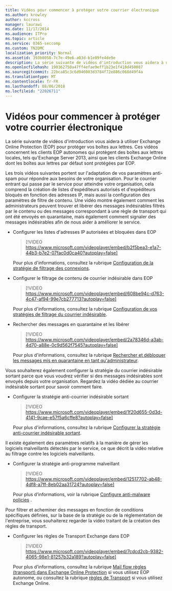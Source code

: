 ```yaml
---
title: Vidéos pour commencer à protéger votre courrier électronique
ms.author: krowley
author: kccross
manager: laurawi
ms.date: 11/17/2014
ms.audience: ITPro
ms.topic: article
ms.service: O365-seccomp
ms.custom: TN2DMC
localization_priority: Normal
ms.assetid: 393b0050-7c7e-49e6-a03d-b1e09fe4de9e
description: La série suivante de vidéos d'introduction vous aidera à utiliser Exchange Online Protection (EOP) pour protéger vos boîtes aux lettres. Ces vidéos concernent les clients EOP autonomes qui protègent des boîtes aux lettres locales, tels qu'Exchange Server 2013, ainsi que les clients Exchange Online dont les boîtes aux lettres par défaut sont protégées par EOP.
ms.openlocfilehash: 190362750a47ff4efae9eff1b23e1f418d450087
ms.sourcegitcommit: 22bca85c3c6d946083d3784f72e886c068d49f4a
ms.translationtype: MT
ms.contentlocale: fr-FR
ms.lasthandoff: 08/06/2018
ms.locfileid: "22026711"
---
```

# <a name="videos-for-getting-started-with-protecting-your-email"></a>Vidéos pour commencer à protéger votre courrier électronique

La série suivante de vidéos d'introduction vous aidera à utiliser Exchange Online Protection (EOP) pour protéger vos boîtes aux lettres. Ces vidéos concernent les clients EOP autonomes qui protègent des boîtes aux lettres locales, tels qu'Exchange Server 2013, ainsi que les clients Exchange Online dont les boîtes aux lettres par défaut sont protégées par EOP. 
  
Les trois vidéos suivantes portent sur l'adaptation de vos paramètres anti-spam pour répondre aux besoins de votre organisation. Pour le courrier entrant qui passe par le service pour atteindre votre organisation, cela comprend la création de listes d'expéditeurs autorisés et d'expéditeurs bloqués en fonction des adresses IP, mais aussi la configuration des paramètres de filtre de contenu. Une vidéo montre également comment les administrateurs peuvent trouver et libérer des messages indésirables filtrés par le contenu ou des messages correspondant à une règle de transport qui ont été envoyés en quarantaine, mais également comment signaler des messages indésirables afin de nous aider à améliorer le service.
  
- Configurer les listes d'adresses IP autorisées et bloquées dans EOP
    > [!VIDEO https://www.microsoft.com/videoplayer/embed/b2f5bea3-e1a7-44b3-b7e2-07fac0d0ca40?autoplay=false]
  
    Pour plus d'informations, consultez la rubrique [Configuration de la stratégie de filtrage des connexions](configure-the-connection-filter-policy.md). 
    
- Configurer le filtrage de contenu de courrier indésirable dans EOP
    > [!VIDEO https://www.microsoft.com/videoplayer/embed/608be94c-d763-4c47-af94-99e7cb277713?autoplay=false]
  
    Pour plus d'informations, consultez la rubrique [Configuration de vos stratégies de filtrage du courrier indésirable](configure-your-spam-filter-policies.md). 
    
- Rechercher des messages en quarantaine et les libérer
    > [!VIDEO https://www.microsoft.com/videoplayer/embed/2a78346d-a3ab-4d70-a88e-0c9d562f7545?autoplay=false]
  
    Pour plus d'informations, consultez la rubrique [Rechercher et débloquer les messages mis en quarantaine en tant qu'administrateur](find-and-release-quarantined-messages-as-an-administrator.md). 
    
Vous souhaiterez également configurer la stratégie du courrier indésirable sortant parce que vous voudrez vérifier si des messages indésirables sont envoyés depuis votre organisation. Regardez la vidéo dédiée au courrier indésirable sortant pour savoir comment faire.
  
- Configurer la stratégie anti-courrier indésirable sortant
    > [!VIDEO https://www.microsoft.com/videoplayer/embed/1f20d655-0d3d-4141-9cae-e57f5a6cffe8?autoplay=false]
  
    Pour plus d'informations, consultez la rubrique [Configurer la stratégie anti-courrier indésirable sortant](configure-the-outbound-spam-policy.md).
    
Il existe également des paramètres relatifs à la manière de gérer les logiciels malveillants détectés par le service, ce que décrit la vidéo relative au filtrage contre les logiciels malveillants.
  
- Configurer la stratégie anti-programme malveillant
    > [!VIDEO https://www.microsoft.com/videoplayer/embed/12517702-ab48-4df8-a7ff-8eb02aa31724?autoplay=false]
  
    Pour plus d’informations, voir la rubrique [Configure anti-malware policies](configure-anti-malware-policies.md) . 
    
Pour filtrer et acheminer des messages en fonction de conditions spécifiques définies, sur la base de la stratégie ou de la réglementation de l'entreprise, vous souhaiterez regarder la vidéo traitant de la création des règles de transport.
  
- Configurer les règles de Transport Exchange dans EOP
    > [!VIDEO https://www.microsoft.com/videoplayer/embed/7cdcd2cb-9382-4065-98e1-81257b32a189?autoplay=false]
  
    Pour plus d’informations, consultez la rubrique [Mail flow règles (transport) dans Exchange Online Protection](eop/mail-flow-rules-transport-rules-0.md) si vous utilisez EOP autonome, ou consultez la rubrique [règles de Transport](http://technet.microsoft.com/library/743bd525-0ca2-426d-b76c-b4a052bc8886.aspx) si vous utilisez Exchange Online. 
    

